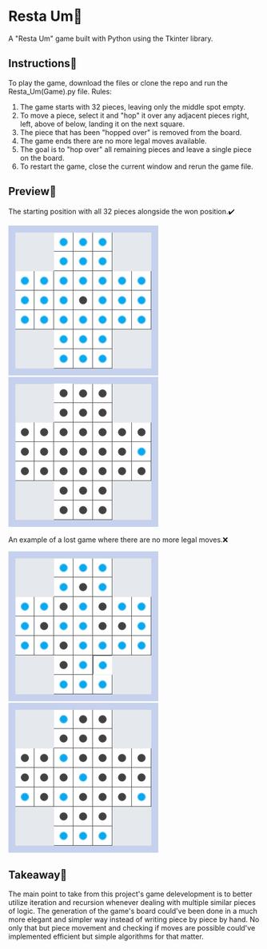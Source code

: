 # Resta Um🏴

A "Resta Um" game built with Python using the Tkinter library. 

## Instructions🏴

To play the game, download the files or clone the repo and run the Resta_Um(Game).py file.
Rules:
1) The game starts with 32 pieces, leaving only the middle spot empty.
2) To move a piece, select it and "hop" it over any adjacent pieces right, left, above of below, landing it on the next square.
3) The piece that has been "hopped over" is removed from the board.
4) The game ends there are no more legal moves available.
5) The goal is to "hop over" all remaining pieces and leave a single piece on the board.
6) To restart the game, close the current window and rerun the game file.

## Preview🏴

The starting position with all 32 pieces alongside the won position.✔️
<div>
  <img height="300px" src="images/game-pic1.png" alt="game image 1">
  <img height="300px" src="images/game-pic4.png" alt="game image 4">
</div>

An example of a lost game where there are no more legal moves.❌
<div>
  <img height="300px" src="images/game-pic3.png" alt="game image 3">
  <img height="300px" src="images/game-pic2.png" alt="game image 2">
</div>

## Takeaway🚩

The main point to take from this project's game delevelopment is to better utilize iteration and recursion whenever dealing with
multiple similar pieces of logic. The generation of the game's board could've been done in a much more elegant and simpler way
instead of writing piece by piece by hand. No only that but piece movement and checking if moves are possible could've implemented
efficient but simple algorithms for that matter.
